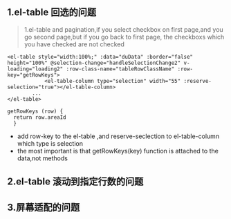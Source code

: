 ## 1.el-table 回选的问题

> 1.el-table and pagination,if you select checkbox on first page,and you go second page,but if you go back to first page, the checkboxs which you have checked are not checked

```
<el-table style="width:100%;" :data="duData" :border="false" height="100%" @selection-change="handleSelectionChange2" v-loading="loading2" :row-class-name="tableRowClassName" :row-key="getRowKeys">
            <el-table-column type="selection" width="55" :reserve-selection="true"></el-table-column>
        ...
</el-table>

getRowKeys (row) {
  return row.areaId
  }
```

- add row-key to the el-table ,and reserve-seclection to el-table-column which type is selection
- the most important is that getRowKeys(key) function is attached to the data,not methods

## 2.el-table 滚动到指定行数的问题

## 3.屏幕适配的问题
